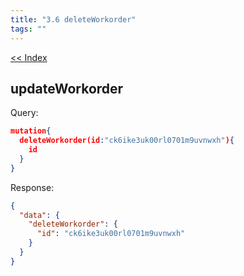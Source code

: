 ```yaml
---
title: "3.6 deleteWorkorder"
tags: ""
---
```

[&lt;&lt; Index](index.html "Go to index")

## updateWorkorder

Query:

```json
mutation{
  deleteWorkorder(id:"ck6ike3uk00rl0701m9uvnwxh"){
    id
  }
}
```

Response:

```json
{
  "data": {
    "deleteWorkorder": {
      "id": "ck6ike3uk00rl0701m9uvnwxh"
    }
  }
}
```
